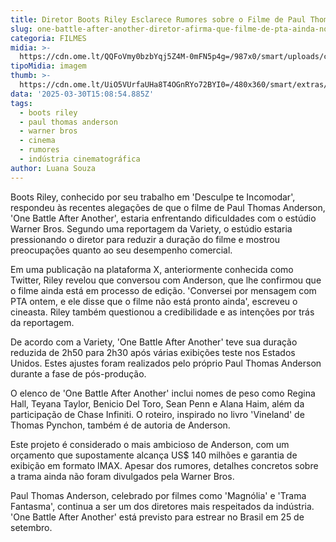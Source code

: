 ```yaml
---
title: Diretor Boots Riley Esclarece Rumores sobre o Filme de Paul Thomas Anderson
slug: one-battle-after-another-diretor-afirma-que-filme-de-pta-ainda-no-est-pronto
categoria: FILMES
midia: >-
  https://cdn.ome.lt/QQFoVmy0bzbYqj5Z4M-0mFN5p4g=/987x0/smart/uploads/conteudo/fotos/onebattleafteranother_XQPDiQJ.jpg
tipoMidia: imagem
thumb: >-
  https://cdn.ome.lt/UiO5VUrfaUHa8T4OGnRYo72BYI0=/480x360/smart/extras/conteudos/onebattleafteranother_VzlEZtw.jpg
data: '2025-03-30T15:08:54.885Z'
tags:
  - boots riley
  - paul thomas anderson
  - warner bros
  - cinema
  - rumores
  - indústria cinematográfica
author: Luana Souza
---
```


Boots Riley, conhecido por seu trabalho em 'Desculpe te Incomodar', respondeu às recentes alegações de que o filme de Paul Thomas Anderson, 'One Battle After Another', estaria enfrentando dificuldades com o estúdio Warner Bros. Segundo uma reportagem da Variety, o estúdio estaria pressionando o diretor para reduzir a duração do filme e mostrou preocupações quanto ao seu desempenho comercial. 

Em uma publicação na plataforma X, anteriormente conhecida como Twitter, Riley revelou que conversou com Anderson, que lhe confirmou que o filme ainda está em processo de edição. 'Conversei por mensagem com PTA ontem, e ele disse que o filme não está pronto ainda', escreveu o cineasta. Riley também questionou a credibilidade e as intenções por trás da reportagem. 

De acordo com a Variety, 'One Battle After Another' teve sua duração reduzida de 2h50 para 2h30 após várias exibições teste nos Estados Unidos. Estes ajustes foram realizados pelo próprio Paul Thomas Anderson durante a fase de pós-produção. 

O elenco de 'One Battle After Another' inclui nomes de peso como Regina Hall, Teyana Taylor, Benicio Del Toro, Sean Penn e Alana Haim, além da participação de Chase Infiniti. O roteiro, inspirado no livro 'Vineland' de Thomas Pynchon, também é de autoria de Anderson. 

Este projeto é considerado o mais ambicioso de Anderson, com um orçamento que supostamente alcança US$ 140 milhões e garantia de exibição em formato IMAX. Apesar dos rumores, detalhes concretos sobre a trama ainda não foram divulgados pela Warner Bros. 

Paul Thomas Anderson, celebrado por filmes como 'Magnólia' e 'Trama Fantasma', continua a ser um dos diretores mais respeitados da indústria. 'One Battle After Another' está previsto para estrear no Brasil em 25 de setembro.
